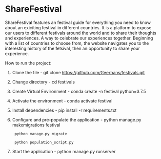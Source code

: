 # ShareFestival

ShareFestival features an festival guide for everything you need to know about an exiciting festival in different countries. It is a 
platform to expose our users to different festivals around the world and to share their thoughts and experiences. A way to celebrate our 
experiences together.
Beginning with a list of countries to choose from, the website navigates you to the interesting history of the fetsival, 
then an opportunity to share your experience.

How to run the project:

1. Clone the file - git clone https://github.com/Geerhans/festivals.git

2. Change directory - cd festivals

3. Create Virtual Environment - conda create -n festival python=3.7.5

4. Activate the environment - conda activate festival

5. Install dependencies - pip install -r requirements.txt

6. Configure and pre-populate the application - 
        python manage.py makemigrations festival
        
        python manage.py migrate
        
        python population_script.py

7. Start the application - python manage.py runserver
